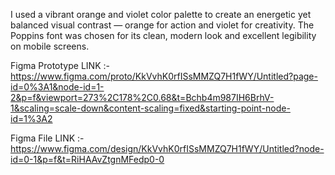 I used a vibrant orange and violet color palette to create an energetic yet balanced visual contrast — orange for action and violet for creativity. The Poppins font was chosen for its clean, modern look and excellent legibility on mobile screens.

Figma Prototype LINK :- https://www.figma.com/proto/KkVvhK0rfISsMMZQ7H1fWY/Untitled?page-id=0%3A1&node-id=1-2&p=f&viewport=273%2C178%2C0.68&t=Bchb4m987IH6BrhV-1&scaling=scale-down&content-scaling=fixed&starting-point-node-id=1%3A2

Figma File LINK :- https://www.figma.com/design/KkVvhK0rfISsMMZQ7H1fWY/Untitled?node-id=0-1&p=f&t=RiHAAvZtgnMFedp0-0
